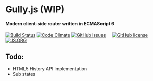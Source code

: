 # Gully.js (WIP)
#### Modern client-side router written in ECMAScript 6

[![Build Status](https://travis-ci.org/nmabhinandan/gully.svg)](https://travis-ci.org/nmabhinandan/gully)
[![Code Climate](https://codeclimate.com/github/nmabhinandan/gully/badges/gpa.svg)](https://codeclimate.com/github/nmabhinandan/gully)
[![GitHub issues](https://img.shields.io/github/issues/nmabhinandan/gully.svg)](https://github.com/nmabhinandan/gully/issues)
<img width="12" src="data:image/gif;base64,R0lGODlhAQABAPAAAP">
[![GitHub license](https://img.shields.io/badge/license-MIT-blue.svg)](https://raw.githubusercontent.com/nmabhinandan/gully/master/LICENSE)
[![JS.ORG](https://img.shields.io/badge/js.org-gully.js.org-ffb400.svg?style=flat)](http://js.org)
## Todo:

* HTML5 History API implementation
* Sub states